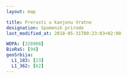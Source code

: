 ```yaml
---
layout: map

title: Prerasti u kanjonu Vratne
designation: Spomenik prirode
last_modified_at: 2018-05-31T00:23:03+02:00

WDPA: [328908]
BioRaS: [94]
geoSrbija:
  L1_183: [23]
  L1_362: [62]
---
```

